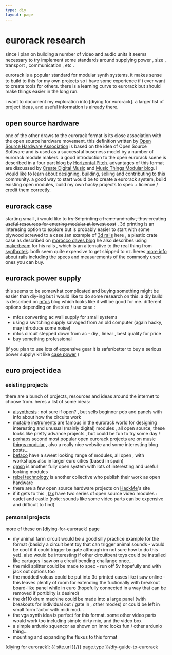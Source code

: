 ```yaml
---
type: diy
layout: page
---
```


# eurorack research

since i plan on building a number of video and audio units it seems necessary to try implement some 
standards around supplying power , size , transport , communication , etc .

eurorack is a popular standard for modular synth systems. it makes sense to build to this for my own projects
so i have some experience if i ever want to create tools for others. there is a learning curve to eurorack
but should make things easier in the long run.

i want to document my exploration into [diying for eurorack]. a larger list of project ideas, and useful information is already there.

## open source hardware

one of the other draws to the eurorack format is its close association with the open source hardware movement. this definition written by [Open Source Hardware Association] is based on the idea of Open Source Software and is used as a successful buseness model by a number of eurorack module makers. a good introduction to the open eurorack scene is described in a four part blog by [Horizontal Pitch]. advantages of this format are discussed by [Create Digital Music] and [Music Things Modular blog]. i would like to learn about designing, building, selling and contributing to this community. a good way to start would be to create a eurorack system, build existing open modules, build my own hacky projects to spec + licience / credit them correctly.

## eurorack case

starting small , i would like to ~~try 3d printing a frame and rails , thus creating useful resources for entering modular at lowest cost~~ . 3d printing is an interesing option to explore but is probably easier to start with some plywood screwed to a case.(an example of [3d rails] here , a plastic crate case as described on [morocco daves blog]  he also describes using [makerbeam] for his rails , which is an alternative to the real thing from [synthrotek]. both seem quite expensive to get shipped to nz. heres [more info about rails] including the specs and measurements of the commonly used ones you can buy.

## eurorack power supply

this seems to be somewhat complicated and buying something might be easier than diy-ing but i would
like to do some research on this. a diy build is described on [mfos] blog which looks like it will be good for me. different options depending on the size / use case : 

- mfos converting ac wall supply for small systems
- using a switching supply salvaged from an old computer (again hacky, may introduce some noise)
- mfos circuit stepped down from ac - diy , linear , best quality for price
- buy something professional

(if you plan to use lots of expensive gear it is safer/better to buy a serious power supply/ kit like [case power] )

## euro project idea

### existing projects

there are a bunch of projects, resources and ideas around the internet to choose from. heres a list of some ideas:
- [aisynthesis] : not sure if open? , but sells beginner pcb and panels with info about how the circuits work
- [mutable instruments] are famous in the eurorack world for designing interesting and unusual (mainly digital) modules , all open source, these looks like pretty advance projects , but could be fun to try some day !
- perhaps second most popular open eurorack projects are on [music things modular] , also a really nice website and some interesting blog posts... 
- [befaco] have a sweet looking range of modules, all open , with workshops also in larger euro cities (based in spain)
- [gmsn] is another fully open system with lots of interesting and useful looking modules
- [rebel technology] is another collective who publish their work as open hardware
- there are a few open source hardware projects on [HackMe]'s site
- if it gets to this , [lzx] have two series of open source video modules : cadet and castle (note: sounds like some video parts can be expensive and difficult to find)

### personal projects

more of these on [diying-for-eurorack] page

- my animal farm circuit would be a good silly practice example for the format (basicly a circuit bent toy that can trigger animal sounds - would be cool if it could trigger by gate although im not sure how to do this yet). also would be interesting if other circuitbent toys could be installed like cartages i saw on a circuit bending challange once...
- the midi splitter could be made to spec - run off 5v hopefully and with jack out options too
- the modded volcas could be put into 3d printed cases like i saw online - this leaves plently of room for extending the fuctionally with breakout board-like panel while in euro (hopefully connected in a way that can be removed if portiblity is desired)
- the dr110 drum machine could be made into a large panel (with breakouts for individual out / gate in , other modes) or could be left in small form factor with midi mod...
- the vga synth idea is perfect for this format. some other video parts would work too including simple dirty mix, and the video box
- a simple ardunio squencor as shown on lmnc looks fun / other ardunio thing...
- mounting and expanding the fluxus to this format

[morocco daves blog]: https://moroccodave.com/2017/02/14/more-making-modular-synth-case/
[makerbeam]: https://www.makerbeam.com/makerbeam-1500mm-1p-black-makerbeam.html
[synthrotek]: http://store.synthrotek.com/Eurorack_Vector_Rails
[case power]: http://store.synthrotek.com/Case-Power-PCB-and-Protective-Cover_p_587.html
[mfos]:http://musicfromouterspace.com/index.php?MAINTAB=SYNTHDIY&VPW=1356&VPH=532
[3d rails]: https://www.thingiverse.com/thing:2489238
[more info about rails]: https://synthracks.com/eurorack-rails
[aisynthesis]: https://aisynthesis.com/
[mutable instruments]: https://mutable-instruments.net/
[befaco]: https://www.befaco.org/en/
[gmsn]: https://gmsn.co.uk/
[Open Source Hardware Association]: https://www.oshwa.org/definition/
[Horizontal Pitch]: http://www.horizontalpitch.com/2015/09/1271/
[Create Digital Music]: http://cdm.link/2015/09/means-meeblip-synth-open-source-hardware/
[Music Things Modular blog]: https://medium.com/music-thing-modular-notes/why-open-source-music-hardware-works-for-music-thing-modular-6ac004ac4553
[rebel technology]: https://www.rebeltech.org/
[HackMe]: http://hackmeopen.com/
[music things modular]: http://www.musicthing.co.uk/
[lzx]: https://www.lzxindustries.net/product-category/eurorack/diy/
[diying for eurorack]: {{ site.url }}/{{ page.type }}/diy-guide-to-eurorack
